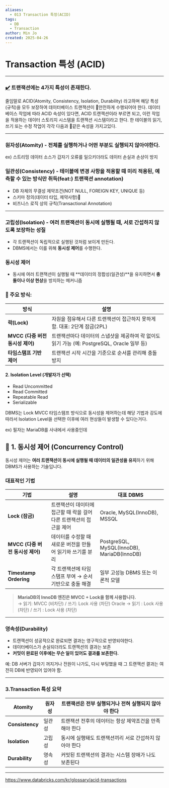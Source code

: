 ```yaml
---
aliases:
  - 013 Transaction 특정(ACID)
tags:
  - DB
  - Transaction
author: Min Jo
created: 2025-04-26
---
```

# Transaction 특성 (ACID) 
---


### [✔️](https://engineerinsight.tistory.com/210#%E2%9C%94%EF%B8%8F%20%EA%B0%9C%EB%85%90-1)  트랜잭션에는 4가지 특성이 존재한다.  

줄임말로 ACID(Atomity, Consistency, Isolation, Durability) 라고하며 해당 특성(규칙)을 
모두 보장하여 데이터베이스 트랜잭션이 안전하게 수행되어야 한다.
데이터베이스 작업에 따라 ACID 속성이 있다면, ACID 트랜잭션이라 부르면 되고, 
이런 작업을 적용하는 데이터 스토리지 시스템을 트랜잭션 시스템이라고 한다.
한 테이블의 읽기, 쓰기 또는 수정 작업이 각각 다음과 같은 속성을 가지고있다.

---

### 원자성(Atomity) - 전체를 실행하거나 어떤 부분도 실행되지 않아야한다.
ex) 스트리밍 데이터 소스가 갑자기 오류를 일으키더라도 데이터 손실과 손상이 방지 

### 일관성(Consistency) - 테이블에 변경 사항을 적용할 때 미리 적용된, 예측할 수 있는 방식만 취득(feat:) 트랜잭션 annotation) 

- DB 자체의 무결성 제약조건(NOT NULL, FOREIGN KEY, UNIQUE 등)
- 스키마 정의(데이터 타입, 제약사항)
- 비즈니스 로직 상의 규칙(Transactional Annotation)

---

### 고립성(Isolation) - 여러 트랜잭션이 동시에 실행될 때, **서로 간섭하지 않도록 보장**하는 성질

- 각 트랜잭션이 독립적으로 실행된 것처럼 보이게 만든다.
- DBMS에서는 이를 위해 **동시성 제어**를 수행한다.


### 동시성 제어 
- 동시에 여러 트랜잭션이 실행될 때 **데이터의 정합성(일관성)**을 유지하면서 **충돌이나 이상 현상**을 방지하는 메커니즘 

### 🔧 주요 방식:

|방식|설명|
|---|---|
|**락(Lock)**|자원을 점유해서 다른 트랜잭션이 접근하지 못하게 함. 대표: 2단계 잠금(2PL)|
|**MVCC (다중 버전 동시성 제어)**|트랜잭션마다 데이터의 스냅샷을 제공하여 락 없이도 읽기 가능 (예: PostgreSQL, Oracle 일부 등)|
|**타임스탬프 기반 제어**|트랜잭션 시작 시간을 기준으로 순서를 관리해 충돌 방지|

#### 2. **Isolation Level (개발자가 선택)**

- Read Uncommitted
- Read Committed
- Repeatable Read
- Serializable

DBMS는 Lock MVCC 타임스탬프 방식으로 동시성을 제어하는데 해당 기법과 강도에 따라서 Isolation Level을 선택한 이후에 여러 현상들이 발생할 수 있다는거다.


ex) 필자는 MariaDB를 사내에서 사용중인데 

## 🧩 1. 동시성 제어 (Concurrency Control)

동시성 제어는 **여러 트랜잭션이 동시에 실행될 때 데이터의 일관성을 유지**하기 위해 DBMS가 사용하는 기술입니다.

### 대표적인 기법

| 기법                      | 설명                                     | 대표 DBMS                                    |
| ----------------------- | -------------------------------------- | ------------------------------------------ |
| **Lock (잠금)**           | 트랜잭션이 데이터에 접근할 때 락을 걸어 다른 트랜잭션의 접근을 제어 | Oracle, MySQL(InnoDB), MSSQL               |
| **MVCC (다중 버전 동시성 제어)** | 데이터를 수정할 때 새로운 버전을 만들어 읽기와 쓰기를 분리      | PostgreSQL, MySQL(InnoDB), MariaDB(InnoDB) |
| **Timestamp Ordering**  | 각 트랜잭션에 타임스탬프 부여 → 순서 기반으로 충돌 해결       | 일부 고성능 DBMS 또는 이론적 모델                      |

> **MariaDB의 InnoDB 엔진은 MVCC + Lock을 함께 사용합니다.**  
> → 읽기: MVCC (비차단) / 쓰기: Lock 사용 (차단)
> Oracle 
> → 읽기 : Lock 사용 (차단) / 쓰기 : Lock 사용 (차단)







---

### 영속성(Durability)
- 트랜잭션이 성공적으로 완료되면 결과는 영구적으로 반영되야한다.
- 데이터베이스가 손실되더라도 트랜잭션의 결과는 보존  
- **커밋이 완료된 이후에는 무슨 일이 있어도 결과를 보존한다.**

예: DB 서버가 갑자기 꺼지거나 전원이 나가도, 다시 부팅했을 때 그 트랜잭션 결과는 여전히 DB에 반영되어 있어야 함.

---

### 3.Transaction 특성 요약  

| **Atomity**     | 원자성 | 트랜잭션은 전부 실행되거나 전혀 실행되지 않아야 한다  |
| --------------- | --- | ------------------------------ |
| **Consistency** | 일관성 | 트랜잭션 전후의 데이터는 항상 제약조건을 만족해야 한다 |
| **Isolation**   | 고립성 | 동시에 실행돼도 트랜잭션끼리 서로 간섭하지 않아야 한다 |
| **Durability**  | 영속성 | 커밋된 트랜잭션의 결과는 시스템 장애가 나도 보존된다  |

---


https://www.databricks.com/kr/glossary/acid-transactions

